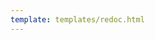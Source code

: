 ```yaml
---
template: templates/redoc.html
---
```


<redoc spec-url=../../apis/restapis/organization-role-management.yaml></redoc>
<script src="https://cdn.jsdelivr.net/npm/redoc@next/bundles/redoc.standalone.js"> </script>

